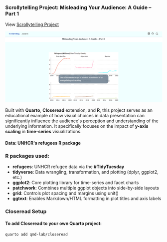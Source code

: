 ### Scrollytelling Project: Misleading Your Audience: A Guide – Part 1

View [Scrollytelling Project](https://darakhshannehal.quarto.pub/scrollytelling/)

![](images/featured.png)

Built with **Quarto**, **Closeread** extension, and **R**, this project serves as an educational example of how visual choices in data presentation can significantly influence the audience's perception and understanding of the underlying information. It specifically focuses on the impact of **y-axis scaling** in **time-series** visualizations.

#### Data: UNHCR's refugees R package

### R packages used:
- **refugees**: UNHCR refugee data via the **#TidyTuesday** 
- **tidyverse**: Data wrangling, transformation, and plotting (dplyr, ggplot2, etc.)
- **ggplot2**:	Core plotting library for time-series and facet charts
- **patchwork**:	Combines multiple ggplot objects into side-by-side layouts
- **grid**:	Controls plot spacing and margins using unit()
- **ggtext**:	Enables Markdown/HTML formatting in plot titles and axis labels

### Closeread Setup 
#### To add Closeread to your own Quarto project:
```
quarto add qmd-lab/closeread
```
